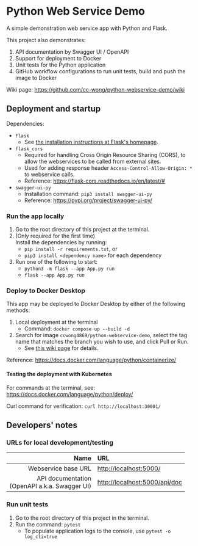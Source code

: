 # Python Web Service Demo
A simple demonstration web service app with Python and Flask.

This project also demonstrates:
1. API documentation by Swagger UI / OpenAPI
2. Support for deployment to Docker
3. Unit tests for the Python application
4. GitHub workflow configurations to run unit tests, build and push the image to Docker

Wiki page: <https://github.com/cc-wong/python-webservice-demo/wiki>

## Deployment and startup
Dependencies:
* `Flask`
  - See [the installation instructions at Flask's homepage](https://flask.palletsprojects.com/en/3.0.x/installation/#install-flask).
* `flask_cors`
  - Required for handling Cross Origin Resource Sharing (CORS),
  to allow the webservices to be called from external sites.
   - Used for adding response header `Access-Control-Allow-Origin: *` to webservice calls.
  - Reference: <https://flask-cors.readthedocs.io/en/latest/#>
* `swagger-ui-py`
  - Installation command: `pip3 install swagger-ui-py`
  - Reference: <https://pypi.org/project/swagger-ui-py/>

### Run the app locally
1. Go to the root directory of this project at the terminal.
2. (Only required for the first time)\
   Install the dependencies by running:
   * `pip install -r requirements.txt`, or
   * `pip3 install <dependency name>` for each dependency
3. Run one of the following to start:
   * `python3 -m flask --app App.py run`
   *  `flask --app App.py run`

### Deploy to Docker Desktop
This app may be deployed to Docker Desktop by either of the following methods:
1. Local deployment at the terminal
   - Command: `docker compose up --build -d`
2. Search for image `ccwong4869/python-webservice-demo`, select the tag name that matches the branch you wish to use, and click Pull or Run.
   - See [this wiki page](https://github.com/cc-wong/python-webservice-demo/wiki/Docker-Images) for details.

Reference: <https://docs.docker.com/language/python/containerize/>

#### Testing the deployment with Kubernetes
For commands at the terminal, see: <https://docs.docker.com/language/python/deploy/>

Curl command for verification: `curl http://localhost:30001/`

## Developers' notes
### URLs for local development/testing

| Name | URL |
| ---: | :--- |
| Webservice base URL | <http://localhost:5000/> |
| API documentation<br/>(OpenAPI a.k.a. Swagger UI) | <http://localhost:5000/api/doc> |

### Run unit tests
1. Go to the root directory of this project in the terminal.
2. Run the command: `pytest`
   - To populate application logs to the console, use `pytest -o log_cli=true`